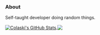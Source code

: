 ### About

Self-taught developer doing random things.

<a href="#stats">
  <img align="center" src="https://github-readme-stats.vercel.app/api?username=colaski&show_icons=true&theme=radical&count_private=true&hide_rank=truet" alt="Colaski's GitHub Stats">
</a>
<a href="#stats">
  <img align="center" src="https://github-readme-stats.vercel.app/api/top-langs/?username=colaski&theme=radical">
</a>
